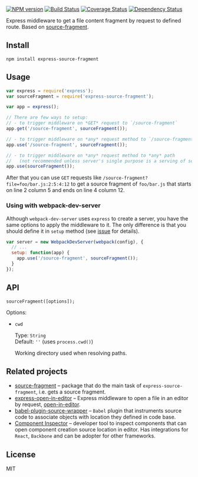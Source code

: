 [![NPM version](https://img.shields.io/npm/v/express-source-fragment.svg)](https://www.npmjs.com/package/express-source-fragment)
[![Build Status](https://travis-ci.org/lahmatiy/express-source-fragment.svg?branch=master)](https://travis-ci.org/lahmatiy/express-source-fragment)
[![Coverage Status](https://coveralls.io/repos/github/lahmatiy/express-source-fragment/badge.svg?branch=master)](https://coveralls.io/github/lahmatiy/express-source-fragment?branch=master)
[![Dependency Status](https://img.shields.io/david/lahmatiy/express-source-fragment.svg)](https://david-dm.org/lahmatiy/express-source-fragment)

Express middleware to get a file content fragment by request to defined route. Based on [source-fragment](https://github.com/lahmatiy/source-fragment).

## Install

```
npm install express-source-fragment
```

## Usage

```js
var express = require('express');
var sourceFragment = require('express-source-fragment');

var app = express();

// There are few ways to setup:
// - to trigger middleware on *GET* request to `/source-fragment`
app.get('/source-fragment', sourceFragment());

// - to trigger middleware on *any* request method to `/source-fragment`
app.use('/source-fragment', sourceFragment());

// - to trigger middleware on *any* request method to *any* path
//   (not recommended unless server's single purpose is a serving of source fragments)
app.use(sourceFragment());
```

After that you can use `GET` requests like `/source-fragment?file=foo/bar.js:2:5:4:12` to get a source fragment of `foo/bar.js` that starts on line 2 column 5 and ends on line 4 column 12.

### Using with webpack-dev-server

Although `webpack-dev-server` uses `express` to create a server, you have the same options to apply the middleware to it. The only difference is that you should define it in `setup` method (see [issue](https://github.com/webpack/webpack-dev-server/issues/285) for details).

```js
var server = new WebpackDevServer(webpack(config), {
  // ...
  setup: function(app) {
    app.use('/source-fragment', sourceFragment());
  }
});
```

## API

```
sourceFragment([options]);
```

Options:

- `cwd`

  Type: `String`  
  Default: `''` (uses `process.cwd()`)

  Working directory used when resolving paths.

## Related projects

- [source-fragment](https://github.com/lahmatiy/source-fragment) – package that do the main task of `express-source-fragment`, i.e. gets a source fragment.
- [express-open-in-editor](https://github.com/lahmatiy/express-open-in-editor) – Express middleware to open a file in an editor by request, [open-in-editor](https://github.com/lahmatiy/open-in-editor).
- [babel-plugin-source-wrapper](https://github.com/restrry/babel-plugin-source-wrapper) – `Babel` plugin that instruments source code to associate objects with location they defined in code base.
- [Component Inspector](https://github.com/lahmatiy/component-inspector) – developer tool to inspect components that can open component creation source location in editor. Has integrations for `React`, `Backbone` and can be adopter for other frameworks.

## License

MIT
